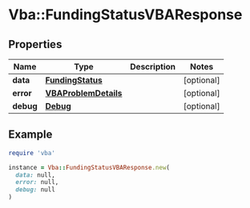 # Vba::FundingStatusVBAResponse

## Properties

| Name | Type | Description | Notes |
| ---- | ---- | ----------- | ----- |
| **data** | [**FundingStatus**](FundingStatus.md) |  | [optional] |
| **error** | [**VBAProblemDetails**](VBAProblemDetails.md) |  | [optional] |
| **debug** | [**Debug**](Debug.md) |  | [optional] |

## Example

```ruby
require 'vba'

instance = Vba::FundingStatusVBAResponse.new(
  data: null,
  error: null,
  debug: null
)
```

